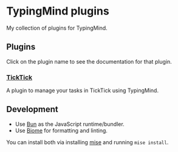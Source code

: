 # TypingMind plugins

My collection of plugins for TypingMind.

## Plugins

Click on the plugin name to see the documentation for that plugin.

### [TickTick](./src/plugins/ticktick/README.md)

A plugin to manage your tasks in TickTick using TypingMind.

## Development

- Use [Bun](https://bun.sh/) as the JavaScript runtime/bundler.
- Use [Biome](https://biomejs.dev/) for formatting and linting.

You can install both via installing [mise](https://mise.jdx.dev/) and running `mise install`.
